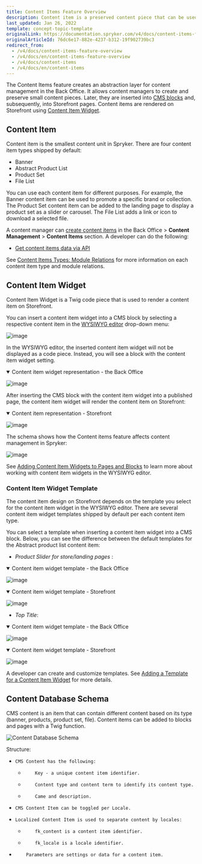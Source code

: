 ```yaml
---
title: Content Items Feature Overview
description: Content item is a preserved content piece that can be used in multiple pages.
last_updated: Jan 26, 2022
template: concept-topic-template
originalLink: https://documentation.spryker.com/v4/docs/content-items-feature-overview
originalArticleId: 76dc6e17-882e-4237-b312-19f902739bc3
redirect_from:
  - /v4/docs/content-items-feature-overview
  - /v4/docs/en/content-items-feature-overview
  - /v4/docs/content-items
  - /v4/docs/en/content-items
---
```


The Content Items feature creates an abstraction layer for content management in the Back Office. It allows content managers to create and preserve small content pieces. Later, they are inserted into [CMS blocks](/docs/scos/user/features/{{page.version}}/cms-feature-overview/cms-blocks-overview.html) and, subsequently, into Storefront pages. Content items are rendered on Storefront using [Content Item Widget](#content-item-widget).

## Content Item
Content item is the smallest content unit in Spryker. There are four content item types shipped by default:
* Banner
* Abstract Product List
* Product Set
* File List

You can use each content item for different purposes. For example, the Banner content item can be used to promote a specific brand or collection. The Product Set content item can be added to the landing page to display a product set as a slider or carousel. The File List adds a link or icon to download a selected file.


A content manager can [create content items](/docs/scos/user/back-office-user-guides/{{page.version}}/content/content-items/creating-content-items.html) in the Back Office > **Content Management** > **Content Items** section.
A developer can do the following:
* [Get content items data via API](/docs/scos/dev/glue-api-guides/{{page.version}}/retrieving-content-items/retrieving-banner-content-item-data.html)

See [Content Items Types: Module Relations](/docs/scos/dev/feature-walkthroughs/{{page.version}}/content-items-feature-walkthrough/content-item-types-module-relations.html) for more information on each content item type and module relations.

## Content Item Widget
Content Item Widget is a Twig code piece that is used to render a content item on Storefront.

You can insert a content item widget into a CMS block by selecting a respective content item in the [WYSIWYG editor](/docs/scos/user/features/{{page.version}}/cms-feature-overview/cms-pages-overview.html) drop-down menu:

![image](https://spryker.s3.eu-central-1.amazonaws.com/docs/Features/CMS/Content+Items/Content+Items+Feature+Overview/insert-content-item-widget.png)

In the WYSIWYG editor, the inserted content item widget will not be displayed as a code piece. Instead, you will see a block with the content item widget setting.

<details open>
    <summary markdown='span'>Content item widget representation - the Back Office</summary>

![image](https://spryker.s3.eu-central-1.amazonaws.com/docs/Features/CMS/Content+Items/Content+Items+Feature+Overview/content-item-widget-the-back-office.png)

</details>

After inserting the CMS block with the content item widget into a published page, the content item widget will render the content item on Storefront:

<details open>
    <summary markdown='span'>Content item representation - Storefront</summary>

![image](https://spryker.s3.eu-central-1.amazonaws.com/docs/Features/CMS/Content+Items/Content+Items+Feature+Overview/content-item-storefront.png)

</details>


The schema shows how the Content items feature affects content management in Spryker:

![image](https://confluence-connect.gliffy.net/embed/image/b2c37d9d-5350-4535-b437-677bffeb18da.png?utm_medium=live&utm_source=custom)

See [Adding Content Item Widgets to Pages and Blocks](/docs/scos/user/back-office-user-guides/{{page.version}}/content/content-items/adding-content-items-to-cms-pages-and-blocks.html) to learn more about working with content item widgets in the WYSIWYG editor.

### Content Item Widget Template

The content item design on Storefront depends on the template you select for the content item widget in the WYSIWYG editor. There are several content item widget templates shipped by default per each content item type.

You can select a template when inserting a content item widget into a CMS block. Below, you can see the difference between the default templates for the Abstract product list content item:
* *Product Slider for store/landing pages* :
<details open>
    <summary markdown='span'>Content item widget template - the Back Office</summary>

![image]( https://spryker.s3.eu-central-1.amazonaws.com/docs/Features/CMS/Content+Items/Content+Items+Feature+Overview/product-slider-content-item-widget-template-the-back-office.png )

</details>

<details open>
    <summary markdown='span'>Content item widget template - Storefront</summary>

![image]( https://spryker.s3.eu-central-1.amazonaws.com/docs/Features/CMS/Content+Items/Content+Items+Feature+Overview/product-slider-content-item-widget-template-storefront.png )

</details>

* *Top Title*:

<details open>
    <summary markdown='span'>Content item widget template - the Back Office</summary>

![image]( https://spryker.s3.eu-central-1.amazonaws.com/docs/Features/CMS/Content+Items/Content+Items+Feature+Overview/top-title-content-item-widget-template-the-back-office.png )

</details>

<details open>
    <summary markdown='span'>Content item widget template - Storefront</summary>

![image]( https://spryker.s3.eu-central-1.amazonaws.com/docs/Features/CMS/Content+Items/Content+Items+Feature+Overview/top-title-content-item-widget-template-storefront.png )

</details>

A developer can create and customize templates. See [Adding a Template for a Content Item Widget](/docs/scos/dev/tutorials-and-howtos/howtos/feature-howtos/cms/howto-create-cms-templates.html#content-item-widget-template) for more details.



## Content Database Schema
CMS content is an item that can contain different content based on its type (banner, products, product set, file). Content items can be added to blocks and pages with a Twig function.

![Content Database Schema]( https://spryker.s3.eu-central-1.amazonaws.com/docs/Features/CMS/Content+Items/Content+Items+Feature+Overview/content-database-schema.png )


Structure:

*     CMS Content has the following:
    *         Key - a unique content item identifier.
    *         Content type and content term to identify its content type.
    *         Came and description.
*     CMS Content Item can be toggled per Locale.
*     Localized Content Item is used to separate content by locales:
    *         fk_content is a content item identifier.
    *         fk_locale is a locale identifier.
*         Parameters are settings or data for a content item.
